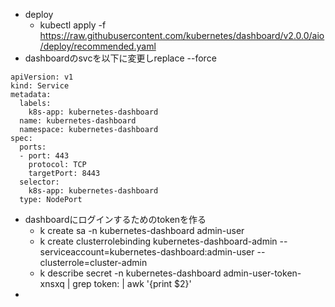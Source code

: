 - deploy
  - kubectl apply -f https://raw.githubusercontent.com/kubernetes/dashboard/v2.0.0/aio/deploy/recommended.yaml
- dashboardのsvcを以下に変更しreplace --force
```
apiVersion: v1
kind: Service
metadata:
  labels:
    k8s-app: kubernetes-dashboard
  name: kubernetes-dashboard
  namespace: kubernetes-dashboard
spec:
  ports:
  - port: 443
    protocol: TCP
    targetPort: 8443
  selector:
    k8s-app: kubernetes-dashboard
  type: NodePort
```
- dashboardにログインするためのtokenを作る
  - k create sa -n kubernetes-dashboard admin-user
  - k create clusterrolebinding kubernetes-dashboard-admin --serviceaccount=kubernetes-dashboard:admin-user --clusterrole=cluster-admin
  - k describe secret -n kubernetes-dashboard admin-user-token-xnsxq   | grep token: | awk '{print $2}'
- 
